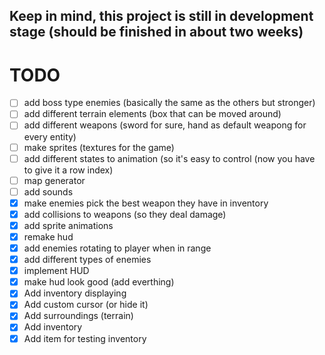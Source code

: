 ## Keep in mind, this project is still in development stage (should be finished in about two weeks)

# TODO
- [ ] add boss type enemies (basically the same as the others but stronger)
- [ ] add different terrain elements (box that can be moved around)
- [ ] add different weapons (sword for sure, hand as default weapong for every entity)
- [ ] make sprites (textures for the game)
- [ ] add different states to animation (so it's easy to control (now you have to give it a row index)
- [ ] map generator
- [ ] add sounds
- [x] make enemies pick the best weapon they have in inventory 
- [x] add collisions to weapons (so they deal damage)
- [x] add sprite animations
- [x] remake hud
- [x] add enemies rotating to player when in range
- [x] add different types of enemies
- [x] implement HUD
- [x] make hud look good (add everthing)
- [x] Add inventory displaying
- [x] Add custom cursor (or hide it)
- [x] Add surroundings (terrain)
- [x] Add inventory
- [x] Add item for testing inventory
